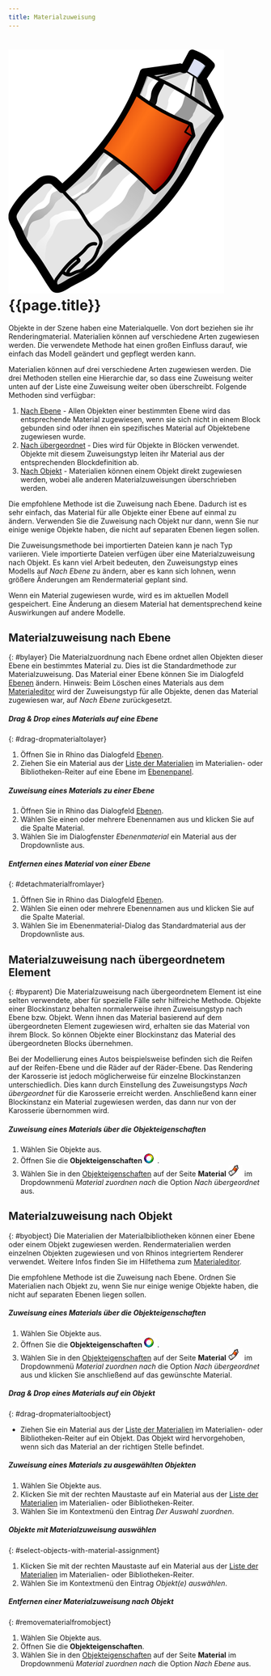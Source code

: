 ```yaml
---
title: Materialzuweisung
---
```


# ![images/paint.svg](images/paint.svg) {{page.title}}
Objekte in der Szene haben eine Materialquelle. Von dort beziehen sie ihr Renderingmaterial.  Materialien können auf verschiedene Arten zugewiesen werden. Die verwendete Methode hat einen großen Einfluss darauf, wie einfach das Modell geändert und gepflegt werden kann.

Materialien können auf drei verschiedene Arten zugewiesen werden. Die drei Methoden stellen eine Hierarchie dar, so dass eine Zuweisung weiter unten auf der Liste eine Zuweisung weiter oben überschreibt. Folgende Methoden sind verfügbar:

 1. [Nach Ebene](#bylayer) - Allen Objekten einer bestimmten Ebene wird das entsprechende Material zugewiesen, wenn sie sich nicht in einem Block gebunden sind oder ihnen ein spezifisches Material auf Objektebene zugewiesen wurde.
 2. [Nach übergeordnet](#byparent) - Dies wird für Objekte in Blöcken verwendet.  Objekte mit diesem Zuweisungstyp leiten ihr Material aus der entsprechenden Blockdefinition ab.
 3. [Nach Objekt](#byobject) - Materialien können einem Objekt direkt zugewiesen werden, wobei alle anderen Materialzuweisungen überschrieben werden.

Die empfohlene Methode ist die Zuweisung nach Ebene. Dadurch ist es sehr einfach, das Material für alle Objekte einer Ebene auf einmal zu ändern. Verwenden Sie die Zuweisung nach Objekt nur dann, wenn Sie nur einige wenige Objekte haben, die nicht auf separaten Ebenen liegen sollen.

Die Zuweisungsmethode bei importierten Dateien kann je nach Typ variieren. Viele importierte Dateien verfügen über eine Materialzuweisung nach Objekt.  Es kann viel Arbeit bedeuten, den Zuweisungstyp eines Modells auf *Nach Ebene* zu ändern, aber es kann sich lohnen, wenn größere Änderungen am Rendermaterial geplant sind.

Wenn ein Material zugewiesen wurde, wird es im aktuellen Modell gespeichert.  Eine Änderung an diesem Material hat dementsprechend keine Auswirkungen auf andere Modelle.

## Materialzuweisung nach Ebene
{: #bylayer}
Die Materialzuordnung nach Ebene ordnet allen Objekten dieser Ebene ein bestimmtes Material zu. Dies ist die Standardmethode zur Materialzuweisung. Das Material einer Ebene können Sie im Dialogfeld [Ebenen](http://docs.mcneel.com/rhino/5/help/de-de/commands/layer.htm) ändern.
Hinweis: Beim Löschen eines Materials aus dem [Materialeditor](material-editor.html) wird der Zuweisungstyp für alle Objekte, denen das Material zugewiesen war, auf *Nach Ebene* zurückgesetzt.

##### Drag & Drop eines Materials auf eine Ebene
{: #drag-dropmaterialtolayer}
1. Öffnen Sie in Rhino das Dialogfeld [Ebenen](http://docs.mcneel.com/rhino/5/help/de-de/commands/layer.htm).
1. Ziehen Sie ein Material aus der [Liste der Materialien](material-editor.html#material_list) im Materialien- oder Bibliotheken-Reiter auf eine Ebene im [Ebenenpanel](http://docs.mcneel.com/rhino/5/help/de-de/commands/layer.htm).

##### Zuweisung eines Materials zu einer Ebene
1. Öffnen Sie in Rhino das Dialogfeld [Ebenen](http://docs.mcneel.com/rhino/5/help/de-de/commands/layer.htm).
1. Wählen Sie einen oder mehrere Ebenennamen aus und klicken Sie auf die Spalte Material.
1. Wählen Sie im Dialogfenster *Ebenenmaterial* ein Material aus der Dropdownliste aus.

##### Entfernen eines Material von einer Ebene
{: #detachmaterialfromlayer}
1. Öffnen Sie in Rhino das Dialogfeld [Ebenen](http://docs.mcneel.com/rhino/5/help/de-de/commands/layer.htm).
1. Wählen Sie einen oder mehrere Ebenennamen aus und klicken Sie auf die Spalte Material.
1. Wählen Sie im Ebenenmaterial-Dialog das Standardmaterial aus der Dropdownliste aus.

## Materialzuweisung nach übergeordnetem Element
{: #byparent}
Die Materialzuweisung nach übergeordnetem Element ist eine selten verwendete, aber für spezielle Fälle sehr hilfreiche Methode. Objekte einer Blockinstanz behalten normalerweise ihren Zuweisungstyp nach Ebene bzw. Objekt.  Wenn ihnen das Material basierend auf dem übergeordneten Element zugewiesen wird, erhalten sie das Material von ihrem Block.  So können Objekte einer Blockinstanz das Material des übergeordneten Blocks übernehmen.

Bei der Modellierung eines Autos beispielsweise befinden sich die Reifen auf der Reifen-Ebene und die Räder auf der Räder-Ebene. Das Rendering der Karosserie ist jedoch möglicherweise für einzelne Blockinstanzen unterschiedlich.  Dies kann durch Einstellung des Zuweisungstyps *Nach übergeordnet* für die Karosserie erreicht werden.  Anschließend kann einer Blockinstanz ein Material zugewiesen werden, das dann nur von der Karosserie übernommen wird.

##### Zuweisung eines Materials über die Objekteigenschaften
1. Wählen Sie Objekte aus.
1. Öffnen Sie die **Objekteigenschaften** ![images/properties.png](images/properties.png).
1. Wählen Sie in den [Objekteigenschaften](properties-object.html) auf der Seite **Material** ![images/materialtab.png](images/materialtab.png) im Dropdownmenü *Material zuordnen nach* die Option *Nach übergeordnet* aus.

## Materialzuweisung nach Objekt
{: #byobject}
Die Materialien der Materialbibliotheken können einer Ebene oder einem Objekt zugewiesen werden. Rendermaterialien werden einzelnen Objekten zugewiesen und von Rhinos integriertem Renderer verwendet.
Weitere Infos finden Sie im Hilfethema zum [Materialeditor](material-editor.html).

Die empfohlene Methode ist die Zuweisung nach Ebene. Ordnen Sie Materialien nach Objekt zu, wenn Sie nur einige wenige Objekte haben, die nicht auf separaten Ebenen liegen sollen.

##### Zuweisung eines Materials über die Objekteigenschaften
1. Wählen Sie Objekte aus.
1. Öffnen Sie die **Objekteigenschaften** ![images/properties.png](images/properties.png).
1. Wählen Sie in den [Objekteigenschaften](properties-object.html) auf der Seite **Material** ![images/materialtab.png](images/materialtab.png) im Dropdownmenü *Material zuordnen nach* die Option *Nach übergeordnet* aus und klicken Sie anschließend auf das gewünschte Material.

##### Drag & Drop eines Materials auf ein Objekt
{: #drag-dropmaterialtoobject}

 * Ziehen Sie ein Material aus der [Liste der Materialien](material-editor.html#material_list) im Materialien- oder Bibliotheken-Reiter auf ein Objekt. Das Objekt wird hervorgehoben, wenn sich das Material an der richtigen Stelle befindet.

##### Zuweisung eines Materials zu ausgewählten Objekten
1. Wählen Sie Objekte aus.
1. Klicken Sie mit der rechten Maustaste auf ein Material aus der [Liste der Materialien](material-editor.html#material_list) im Materialien- oder Bibliotheken-Reiter.
1. Wählen Sie im Kontextmenü den Eintrag *Der Auswahl zuordnen*.

##### Objekte mit Materialzuweisung auswählen
{: #select-objects-with-material-assignment}
1. Klicken Sie mit der rechten Maustaste auf ein Material aus der [Liste der Materialien](material-editor.html#material_list) im Materialien- oder Bibliotheken-Reiter.
1. Wählen Sie im Kontextmenü den Eintrag *Objekt(e) auswählen*.

##### Entfernen einer Materialzuweisung nach Objekt
{: #removematerialfromobject}
1. Wählen Sie Objekte aus.
1. Öffnen Sie die **Objekteigenschaften**.
1. Wählen Sie in den [Objekteigenschaften](properties-object.html) auf der Seite **Material** im Dropdownmenü *Material zuordnen nach* die Option *Nach Ebene* aus.